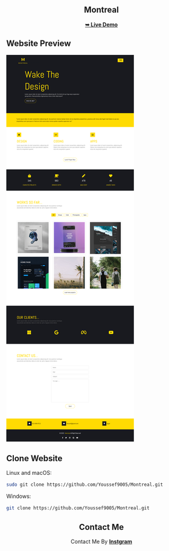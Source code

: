 <div align="center">
  <h2 align="center">Montreal</h2>
  <a href="https://youssef9005.github.io/Montreal/"><strong>➥ Live Demo</strong></a>
</div>

<h2>Website Preview</h2>

![Metalink Desktop Demo](./Finshing/Montreal.png)

## Clone Website

Linux and macOS:

```bash
sudo git clone https://github.com/Youssef9005/Montreal.git
```

Windows:

```bash
git clone https://github.com/Youssef9005/Montreal.git
```

<div align="center">
    <h2>Contact Me</h2>
    <span>Contact Me By </span><a href="https://instagram.com/youssef_65_sameh?utm_source=qr"><strong>Instgram</strong></a>
</div>

